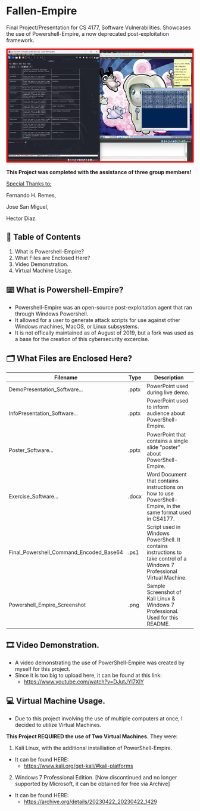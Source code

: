 # Fallen-Empire
Final Project/Presentation for CS 4177, Software Vulnerabilities. Showcases the use of Powershell-Empire, a now deprecated post-exploitation framework.

<p align="center">
<img src="https://github.com/Azaze7/Fallen-Empire/blob/main/Powershell_Empire_Screenshot.png" width="539" height="306">
</p>

**This Project was completed with the assistance of three group members!**

<ins>Special Thanks to:</ins>

Fernando H. Remes,

Jose San Miguel,

Hector Diaz.

## 🔎 Table of Contents

1. What is Powershell-Empire?
2. What Files are Enclosed Here?
3. Video Demonstration.
4. Virtual Machine Usage.

## ⌨️ What is Powershell-Empire? 

* Powershell-Empire was an open-source post-exploitation agent that ran through Windows Powershell.
* It allowed for a user to generate attack scripts for use against other Windows machines, MacOS, or Linux subsystems.
* It is not offically maintained as of August of 2019, but a fork was used as a base for the creation of this cybersecurity excercise.

## 🗂️ What Files are Enclosed Here?

| Filename | Type | Description | 
| --------------- | --------------- | --------------- |
| DemoPresentation_Software... | .pptx | PowerPoint used during live demo. |
| InfoPresentation_Software... | .pptx | PowerPoint used to inform audience about PowerShell-Empire. |
| Poster_Software... | .pptx | PowerPoint that contains a single slide "poster" about PowerShell-Empire. |
| Exercise_Software... | .docx | Word Document that contains instructions on how to use PowerShell-Empire, in the same format used in CS4177. |
| Final_Powershell_Command_Encoded_Base64 | .ps1 | Script used in Windows PowerShell. It contains instructions to take control of a Windows 7 Professional Virtual Machine. |
| Powershell_Empire_Screenshot | .png | Sample Screenshot of Kali Linux & Windows 7 Professional. Used for this README. |

## 🎞️ Video Demonstration.

* A video demonstrating the use of PowerShell-Empire was created by myself for this project.
* Since it is too big to upload here, it can be found at this link:
  * https://www.youtube.com/watch?v=DJutJYl7XlY 

## 💻 Virtual Machine Usage.

* Due to this project involving the use of multiple computers at once, I decided to utilize Virtual Machines. 

**This Project REQUIRED the use of Two Virtual Machines.**
They were:
1. Kali Linux, with the additional installiation of PowerShell-Empire. 
* It can be found HERE: 
   * https://www.kali.org/get-kali/#kali-platforms
2. Windows 7 Professional Edition. [Now discontinued and no longer supported by Microsoft, it can be obtained for free via Archive]
* It can be found HERE:
   * https://archive.org/details/20230422_20230422_1429
